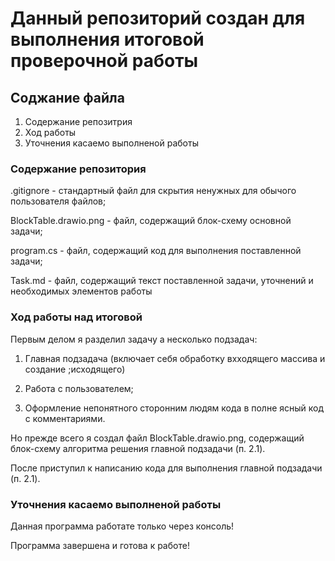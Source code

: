 # Данный репозиторий создан для выполнения итоговой проверочной работы

## Соджание файла

1. Содержание репозитрия
2. Ход работы
3. Уточнения касаемо выполненой работы

### Содержание репозитория

.gitignore - стандартный файл для скрытия ненужных для обычого пользователя файлов;

BlockTable.drawio.png - файл, содержащий блок-схему основной задачи;

program.cs - файл, содержащий код для выполнения поставленной задачи;

Task.md - файл, содержащий текст поставленной задачи, уточнений и необходимых элементов работы

### Ход работы над итоговой

Первым делом я разделил задачу а несколько подзадач:

1. Главная подзадача (включает себя обработку вхходящего массива и создание ;исходящего)

2. Работа с пользователем;

3. Оформление непонятного сторонним людям кода в полне ясный код с комментариями.

Но прежде всего я создал файл BlockTable.drawio.png, содержащий блок-схему алгоритма решения главной подзадачи (п. 2.1).

После приступил к написанию кода для выполнения главной подзадачи (п. 2.1).

### Уточнения касаемо выполненой работы

Данная программа работате только через консоль!

Программа завершена и готова к работе!